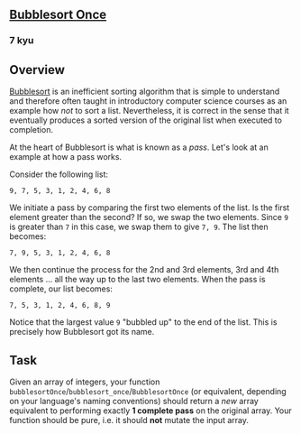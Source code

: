<h2><a href=https://www.codewars.com/kata/56b97b776ffcea598a0006f2/train/javascript target="_blank">Bubblesort Once</a></h2><h3>7 kyu</h3><h2 id="overview">Overview</h2><p><a href="https://en.wikipedia.org/wiki/Bubble_sort" data-turbolinks="false" target="_blank">Bubblesort</a> is an inefficient sorting algorithm that is simple to understand and therefore often taught in introductory computer science courses as an example how <em>not</em> to sort a list. Nevertheless, it is correct in the sense that it eventually produces a sorted version of the original list when executed to completion.</p><p>At the heart of Bubblesort is what is known as a <em>pass</em>. Let's look at an example at how a pass works.</p><p>Consider the following list:</p><pre><code>9, 7, 5, 3, 1, 2, 4, 6, 8</code></pre><p>We initiate a pass by comparing the first two elements of the list. Is the first element greater than the second? If so, we swap the two elements. Since <code>9</code> is greater than <code>7</code> in this case, we swap them to give <code>7, 9</code>. The list then becomes:</p><pre><code>7, 9, 5, 3, 1, 2, 4, 6, 8</code></pre><p>We then continue the process for the 2nd and 3rd elements, 3rd and 4th elements ... all the way up to the last two elements. When the pass is complete, our list becomes:</p><pre><code>7, 5, 3, 1, 2, 4, 6, 8, 9</code></pre><p>Notice that the largest value <code>9</code> "bubbled up" to the end of the list. This is precisely how Bubblesort got its name.</p><h2 id="task">Task</h2><p>Given an array of integers, your function <code>bubblesortOnce</code>/<code>bubblesort_once</code>/<code>BubblesortOnce</code> (or equivalent, depending on your language's naming conventions) should return a <em>new</em> array equivalent to performing exactly <strong>1 complete pass</strong> on the original array.  Your function should be pure, i.e. it should <strong>not</strong> mutate the input array.</p>